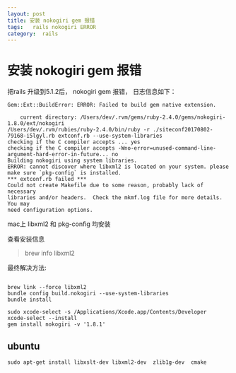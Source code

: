 ```yaml
---
layout: post
title: 安装 nokogiri gem 报错
tags:   rails nokogiri ERROR
category:  rails
---
```



# 安装 nokogiri gem 报错
把rails 升级到5.1.2后， nokogiri gem 报错， 日志信息如下：

```shell
Gem::Ext::BuildError: ERROR: Failed to build gem native extension.

    current directory: /Users/dev/.rvm/gems/ruby-2.4.0/gems/nokogiri-1.8.0/ext/nokogiri
/Users/dev/.rvm/rubies/ruby-2.4.0/bin/ruby -r ./siteconf20170802-79168-i5lgyl.rb extconf.rb --use-system-libraries
checking if the C compiler accepts ... yes
checking if the C compiler accepts -Wno-error=unused-command-line-argument-hard-error-in-future... no
Building nokogiri using system libraries.
ERROR: cannot discover where libxml2 is located on your system. please make sure `pkg-config` is installed.
*** extconf.rb failed ***
Could not create Makefile due to some reason, probably lack of necessary
libraries and/or headers.  Check the mkmf.log file for more details.  You may
need configuration options.
```

mac上 libxml2 和 pkg-config 均安装

查看安装信息

>brew info libxml2

最终解决方法:

```shell

brew link --force libxml2
bundle config build.nokogiri --use-system-libraries
bundle install

```


```
sudo xcode-select -s /Applications/Xcode.app/Contents/Developer
xcode-select --install
gem install nokogiri -v '1.8.1'
```

## ubuntu

	sudo apt-get install libxslt-dev libxml2-dev  zlib1g-dev  cmake
